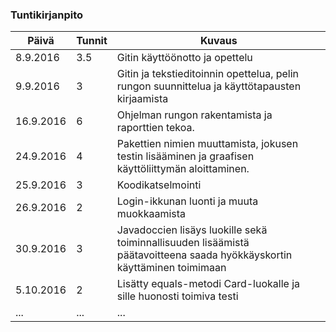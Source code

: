 ### Tuntikirjanpito
Päivä | Tunnit | Kuvaus
--------------- | ----- | ------
8.9.2016 | 3.5 | Gitin käyttöönotto ja opettelu
9.9.2016 | 3 | Gitin ja tekstieditoinnin opettelua, pelin rungon suunnittelua ja käyttötapausten kirjaamista
16.9.2016 | 6 | Ohjelman rungon rakentamista ja raporttien tekoa.
24.9.2016 | 4 | Pakettien nimien muuttamista, jokusen testin lisääminen ja graafisen käyttöliittymän aloittaminen.
25.9.2016 | 3 | Koodikatselmointi
26.9.2016 | 2 | Login-ikkunan luonti ja muuta muokkaamista
30.9.2016 | 3 | Javadoccien lisäys luokille sekä toiminnallisuuden lisäämistä päätavoitteena saada hyökkäyskortin käyttäminen toimimaan
5.10.2016 | 2 | Lisätty equals-metodi Card-luokalle ja sille huonosti toimiva testi
... | ... | ...
